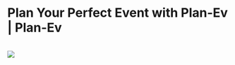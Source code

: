 <h1><b>Plan Your Perfect Event with Plan-Ev | Plan-Ev</b></h1><br>
<img src="https://github.com/kendy112/Plan-Ev/blob/main/Images/plan-ev-high-resolution-logo-transparent.png?raw=true">
